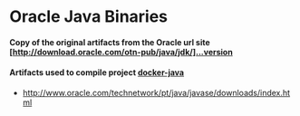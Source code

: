 # Oracle Java Binaries

#### Copy of the original artifacts from the Oracle url site [http://download.oracle.com/otn-pub/java/jdk/]...version

#### Artifacts used to compile project [docker-java]


[http://download.oracle.com/otn-pub/java/jdk/]: http://download.oracle.com/otn-pub/java/jdk/
[docker-java]: https://github.com/frekele/docker-java

- http://www.oracle.com/technetwork/pt/java/javase/downloads/index.html
